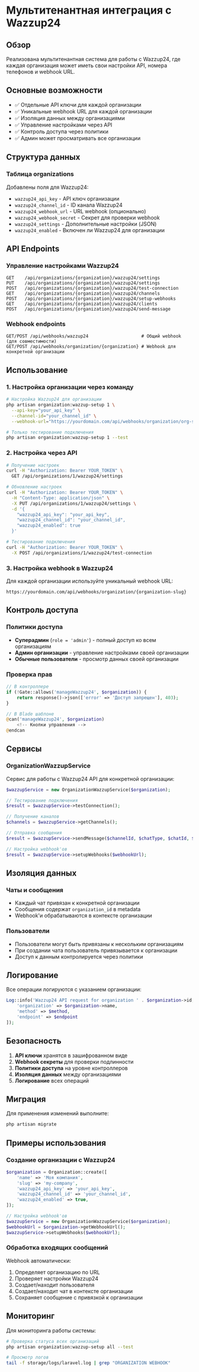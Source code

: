 # Мультитенантная интеграция с Wazzup24

## Обзор

Реализована мультитенантная система для работы с Wazzup24, где каждая организация может иметь свои настройки API, номера телефонов и webhook URL.

## Основные возможности

- ✅ Отдельные API ключи для каждой организации
- ✅ Уникальные webhook URL для каждой организации  
- ✅ Изоляция данных между организациями
- ✅ Управление настройками через API
- ✅ Контроль доступа через политики
- ✅ Админ может просматривать все организации

## Структура данных

### Таблица organizations

Добавлены поля для Wazzup24:
- `wazzup24_api_key` - API ключ организации
- `wazzup24_channel_id` - ID канала Wazzup24
- `wazzup24_webhook_url` - URL webhook (опционально)
- `wazzup24_webhook_secret` - Секрет для проверки webhook
- `wazzup24_settings` - Дополнительные настройки (JSON)
- `wazzup24_enabled` - Включен ли Wazzup24 для организации

## API Endpoints

### Управление настройками Wazzup24

```
GET    /api/organizations/{organization}/wazzup24/settings
PUT    /api/organizations/{organization}/wazzup24/settings
POST   /api/organizations/{organization}/wazzup24/test-connection
GET    /api/organizations/{organization}/wazzup24/channels
POST   /api/organizations/{organization}/wazzup24/setup-webhooks
GET    /api/organizations/{organization}/wazzup24/clients
POST   /api/organizations/{organization}/wazzup24/send-message
```

### Webhook endpoints

```
GET/POST /api/webhooks/wazzup24                    # Общий webhook (для совместимости)
GET/POST /api/webhooks/organization/{organization} # Webhook для конкретной организации
```

## Использование

### 1. Настройка организации через команду

```bash
# Настройка Wazzup24 для организации
php artisan organization:wazzup-setup 1 \
  --api-key="your_api_key" \
  --channel-id="your_channel_id" \
  --webhook-url="https://yourdomain.com/api/webhooks/organization/org-slug"

# Только тестирование подключения
php artisan organization:wazzup-setup 1 --test
```

### 2. Настройка через API

```bash
# Получение настроек
curl -H "Authorization: Bearer YOUR_TOKEN" \
  GET /api/organizations/1/wazzup24/settings

# Обновление настроек
curl -H "Authorization: Bearer YOUR_TOKEN" \
  -H "Content-Type: application/json" \
  -X PUT /api/organizations/1/wazzup24/settings \
  -d '{
    "wazzup24_api_key": "your_api_key",
    "wazzup24_channel_id": "your_channel_id",
    "wazzup24_enabled": true
  }'

# Тестирование подключения
curl -H "Authorization: Bearer YOUR_TOKEN" \
  -X POST /api/organizations/1/wazzup24/test-connection
```

### 3. Настройка webhook в Wazzup24

Для каждой организации используйте уникальный webhook URL:
```
https://yourdomain.com/api/webhooks/organization/{organization-slug}
```

## Контроль доступа

### Политики доступа

- **Суперадмин** (`role = 'admin'`) - полный доступ ко всем организациям
- **Админ организации** - управление настройками своей организации
- **Обычные пользователи** - просмотр данных своей организации

### Проверка прав

```php
// В контроллере
if (!Gate::allows('manageWazzup24', $organization)) {
    return response()->json(['error' => 'Доступ запрещен'], 403);
}

// В Blade шаблоне
@can('manageWazzup24', $organization)
    <!-- Кнопки управления -->
@endcan
```

## Сервисы

### OrganizationWazzupService

Сервис для работы с Wazzup24 API для конкретной организации:

```php
$wazzupService = new OrganizationWazzupService($organization);

// Тестирование подключения
$result = $wazzupService->testConnection();

// Получение каналов
$channels = $wazzupService->getChannels();

// Отправка сообщения
$result = $wazzupService->sendMessage($channelId, $chatType, $chatId, $text);

// Настройка webhook'ов
$result = $wazzupService->setupWebhooks($webhookUrl);
```

## Изоляция данных

### Чаты и сообщения

- Каждый чат привязан к конкретной организации
- Сообщения содержат `organization_id` в metadata
- Webhook'и обрабатываются в контексте организации

### Пользователи

- Пользователи могут быть привязаны к нескольким организациям
- При создании чата пользователь привязывается к организации
- Доступ к данным контролируется через политики

## Логирование

Все операции логируются с указанием организации:

```php
Log::info('Wazzup24 API request for organization ' . $organization->id, [
    'organization' => $organization->name,
    'method' => $method,
    'endpoint' => $endpoint
]);
```

## Безопасность

1. **API ключи** хранятся в зашифрованном виде
2. **Webhook секреты** для проверки подлинности
3. **Политики доступа** на уровне контроллеров
4. **Изоляция данных** между организациями
5. **Логирование** всех операций

## Миграция

Для применения изменений выполните:

```bash
php artisan migrate
```

## Примеры использования

### Создание организации с Wazzup24

```php
$organization = Organization::create([
    'name' => 'Моя компания',
    'slug' => 'my-company',
    'wazzup24_api_key' => 'your_api_key',
    'wazzup24_channel_id' => 'your_channel_id',
    'wazzup24_enabled' => true,
]);

// Настройка webhook'ов
$wazzupService = new OrganizationWazzupService($organization);
$webhookUrl = $organization->getWebhookUrl();
$wazzupService->setupWebhooks($webhookUrl);
```

### Обработка входящих сообщений

Webhook автоматически:
1. Определяет организацию по URL
2. Проверяет настройки Wazzup24
3. Создает/находит пользователя
4. Создает/находит чат в контексте организации
5. Сохраняет сообщение с привязкой к организации

## Мониторинг

Для мониторинга работы системы:

```bash
# Проверка статуса всех организаций
php artisan organization:wazzup-setup all --test

# Просмотр логов
tail -f storage/logs/laravel.log | grep "ORGANIZATION WEBHOOK"
```
